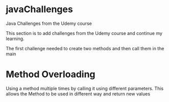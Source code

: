 # javaChallenges
Java Challenges from the Udemy course 

This section is to add challenges from the Udemy course and continue my learning.

The first challenge needed to create two methods and then call them in the main 

# Method Overloading

<p> Using a method multiple times by calling it using different parameters. This allows the Method to be used in different way and return new values  
